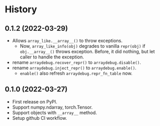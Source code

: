 # History

## 0.1.2 (2022-03-29)
- Allows `array_like.__array__()` to throw exceptions.
  - Now, `array_like_info(obj)` degrades to vanilla `repr(obj)` if `obj.__array__()` throws exception. Before, it did nothing, but let caller to handle the exception.
- rename `arraydebug.recover_repr()` to `arraydebug.disable()`.
- rename `arraydebug.inject_repr()` to `arraydebug.enable()`.
  - `enable()` also refresh `arraydebug.repr_fn_table` now.

## 0.1.0 (2022-03-27)

* First release on PyPI.
* Support numpy.ndarray, torch.Tensor.
* Support objects with `__array__` method.
* Setup github CI workflow.
